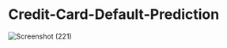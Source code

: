 # Credit-Card-Default-Prediction
![Screenshot (221)](https://user-images.githubusercontent.com/85070726/161040462-af2e6889-89ed-4f83-ae52-c483854246a3.png)

